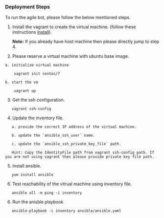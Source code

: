 ### Deployment Steps

To run the agile bot, please follow the below mentioned steps. 

1. Install the vagrant to create the virtual machine. (follow these instructions [install](https://github.com/CSC-DevOps/CM/blob/master/VM.md)).  

    **Note:** If you already have host machine then please directly jump to step 4.  

2. Please reserve a virtual machine with ubuntu base image. 

```
a. initialize virtual machine

    vagrant init centos/7

b. start the vm

    vagrant up
```

3. Get the ssh configuration. 

```
   vagrant ssh-config
```

4. Update the inventory file.

```
   a. provide the correct IP address of the virtual machine. 
   
   b. update the `ansible_ssh_user` name. 
   
   c. update the `ansible_ssh_private_key_file` path.
   
   Hint: Copy the IdentityFile path from vagrant ssh-config path. If you are not using vagrant then please provide private key file path. 
```   

5. Install ansible. 

```
   yum install ansible
```

6. Test reachability of the vitrual machine using inventory file.

```
   ansible all -m ping -i inventory 
```

6. Run the anisble playbook 

```
   ansible-playbook -i inventory ansible/ansible.yaml
```
